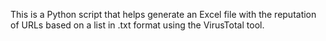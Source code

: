 This is a Python script that helps generate an Excel file with the reputation of URLs based on a list in .txt format using the VirusTotal tool.
